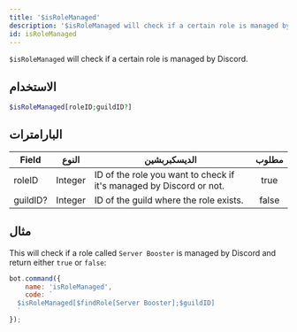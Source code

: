 ```yaml
---
title: '$isRoleManaged'
description: '$isRoleManaged will check if a certain role is managed by Discord.'
id: isRoleManaged
---
```


`$isRoleManaged` will check if a certain role is managed by Discord.

## الاستخدام

```php
$isRoleManaged[roleID;guildID?]
```

## البارامترات

| Field    | النوع   | الديسكبربشين                                                        | مطلوب |
| -------- | ------- | ------------------------------------------------------------------- |:-----:|
| roleID   | Integer | ID of the role you want to check if it's managed by Discord or not. | true  |
| guildID? | Integer | ID of the guild where the role exists.                              | false |

## مثال

This will check if a role called `Server Booster` is managed by Discord and return either `true` or `false`:

```javascript
bot.command({
    name: 'isRoleManaged',
    code: `
  $isRoleManaged[$findRole[Server Booster];$guildID]
  `
});
```
